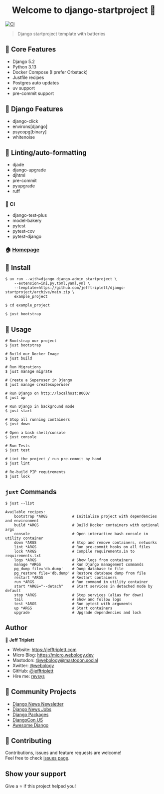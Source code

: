 <h1 align="center">Welcome to django-startproject 👋</h1>
<p>
  <a href="https://github.com/jefftriplett/django-startproject/actions" target="_blank">
    <img alt="CI" src="https://github.com/jefftriplett/django-startproject/workflows/CI/badge.svg" />
  </a>
</p>

> Django startproject template with batteries

## :triangular_flag_on_post: Core Features

- Django 5.2
- Python 3.13
- Docker Compose (I prefer Orbstack)
- Justfile recipes
- Postgres auto updates
- uv support
- pre-commit support

## :triangular_flag_on_post: Django Features

- django-click
- environs[django]
- psycopg[binary]
- whitenoise

## :shirt: Linting/auto-formatting

- djade
- django-upgrade
- djhtml
- pre-commit
- pyupgrade
- ruff

### :green_heart: CI

- django-test-plus
- model-bakery
- pytest
- pytest-cov
- pytest-django

### 🏠 [Homepage](https://github.com/jefftriplett/django-startproject)

## :wrench: Install

```shell
$ uv run --with=django django-admin startproject \
    --extension=ini,py,toml,yaml,yml \
    --template=https://github.com/jefftriplett/django-startproject/archive/main.zip \
    example_project

$ cd example_project

$ just bootstrap
```

## :rocket: Usage

```shell
# Bootstrap our project
$ just bootstrap

# Build our Docker Image
$ just build

# Run Migrations
$ just manage migrate

# Create a Superuser in Django
$ just manage createsuperuser

# Run Django on http://localhost:8000/
$ just up

# Run Django in background mode
$ just start

# Stop all running containers
$ just down

# Open a bash shell/console
$ just console

# Run Tests
$ just test

# Lint the project / run pre-commit by hand
$ just lint

# Re-build PIP requirements
$ just lock
```

## `just` Commands

```shell
$ just --list
```
<!-- [[[cog
import subprocess
import cog

list = subprocess.run(['just', '--list'], stdout=subprocess.PIPE)
cog.out(
    f"```\n{list.stdout.decode('utf-8')}```"
)
]]] -->
```
Available recipes:
    bootstrap *ARGS           # Initialize project with dependencies and environment
    build *ARGS               # Build Docker containers with optional args
    console                   # Open interactive bash console in utility container
    down *ARGS                # Stop and remove containers, networks
    lint *ARGS                # Run pre-commit hooks on all files
    lock *ARGS                # Compile requirements.in to requirements.txt
    logs *ARGS                # Show logs from containers
    manage *ARGS              # Run Django management commands
    pg_dump file='db.dump'    # Dump database to file
    pg_restore file='db.dump' # Restore database dump from file
    restart *ARGS             # Restart containers
    run *ARGS                 # Run command in utility container
    start *ARGS="--detach"    # Start services in detached mode by default
    stop *ARGS                # Stop services (alias for down)
    tail                      # Show and follow logs
    test *ARGS                # Run pytest with arguments
    up *ARGS                  # Start containers
    upgrade                   # Upgrade dependencies and lock
```
<!-- [[[end]]] -->

## Author

👤 **Jeff Triplett**

* Website: https://jefftriplett.com
* Micro Blog: https://micro.webology.dev
* Mastodon: [@webology@mastodon.social](https://mastodon.social/@webology)
* Xwitter: [@webology](https://twitter.com/webology)
* GitHub: [@jefftriplett](https://github.com/jefftriplett)
* Hire me: [revsys](https://www.revsys.com)

## 🌟 Community Projects

* [Django News Newsletter](https://django-news.com)
* [Django News Jobs](https://jobs.django-news.com)
* [Django Packages](https://djangopackages.org)
* [DjangoCon US](https://djangocon.us)
* [Awesome Django](https://awesomedjango.org)

## 🤝 Contributing

Contributions, issues and feature requests are welcome!<br />Feel free to check [issues page](https://github.com/jefftriplett/django-startproject/issues).

## Show your support

Give a ⭐️ if this project helped you!
